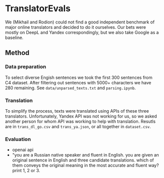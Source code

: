 # TranslatorEvals

We (Mikhail and Rodion) could not find a good independent benchmark of major online translators and decided to do it ourselves. Our bets were mostly on DeepL and Yandex correspondingly, but we also take Google as a baseline.

## Method

### Data preparation
To select diverse Engish sentences we took the first 300 sentences from C4 dataset. After filtering out sentences with 5000+ characters we have 280 remaining.
See `data/unparsed_texts.txt` and `parsing.ipynb`.

### Translation
To simplify the process, texts were translated using APIs of these three translators. Unfortunately, Yandex API was not working for us, so we asked another person for whom API was working to help with translation. Resutls are in `trans_dl_go.csv` and `trans_ya.json`, or all together in `dataset.csv`.

### Evaluation

- openai api
- "you are a Russian native speaker and fluent in English. you are given an original sentence in English and three candidate translations. which of them conveys the original meaning in the most accurate and fluent way? print 1, 2 or 3.
